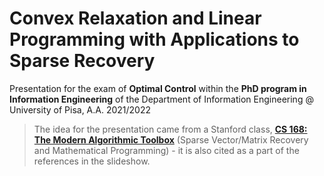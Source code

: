 # Convex Relaxation and Linear Programming with Applications to Sparse Recovery
Presentation for the exam of **Optimal Control** within the **PhD program in Information Engineering** of the Department of Information Engineering @ University of Pisa, A.A. 2021/2022

> The idea for the presentation came from a Stanford class, [**CS 168: The Modern Algorithmic Toolbox**](https://web.stanford.edu/class/cs168/index.html) (Sparse Vector/Matrix Recovery and Mathematical Programming) - it is also cited as a part of the references in the slideshow.
